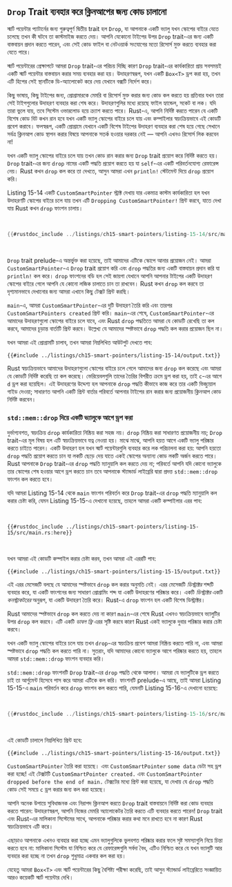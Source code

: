 ## `Drop` Trait ব্যবহার করে ক্লিনআপের জন্য কোড চালানো

স্মার্ট পয়েন্টার প্যাটার্নের জন্য গুরুত্বপূর্ণ দ্বিতীয় trait হল `Drop`, যা আপনাকে একটি ভ্যালু যখন স্কোপের বাইরে যেতে চলেছে তখন কী ঘটবে তা কাস্টমাইজ করতে দেয়। আপনি যেকোনো টাইপের উপর `Drop` trait-এর জন্য একটি বাস্তবায়ন প্রদান করতে পারেন, এবং সেই কোড ফাইল বা নেটওয়ার্ক সংযোগের মতো রিসোর্স মুক্ত করতে ব্যবহার করা যেতে পারে।

স্মার্ট পয়েন্টারের প্রেক্ষাপটে আমরা `Drop` trait-এর পরিচয় দিচ্ছি কারণ `Drop` trait-এর কার্যকারিতা প্রায় সবসময়ই একটি স্মার্ট পয়েন্টার বাস্তবায়ন করার সময় ব্যবহার করা হয়। উদাহরণস্বরূপ, যখন একটি `Box<T>` ড্রপ করা হয়, তখন এটি হিপের সেই স্থানটিকে ডি-অ্যালোকেট করে দেয় যেখানে বক্সটি নির্দেশ করে।

কিছু ভাষায়, কিছু টাইপের জন্য, প্রোগ্রামারকে মেমরি বা রিসোর্স মুক্ত করার জন্য কোড কল করতে হয় প্রতিবার যখন তারা সেই টাইপগুলোর উদাহরণ ব্যবহার করা শেষ করে। উদাহরণগুলির মধ্যে রয়েছে ফাইল হ্যান্ডেল, সকেট বা লক। যদি তারা ভুলে যায়, তবে সিস্টেম ওভারলোড হয়ে ক্র্যাশ করতে পারে। Rust-এ, আপনি নির্দিষ্ট করতে পারেন যে একটি বিশেষ কোড বিট কখন রান হবে যখন একটি ভ্যালু স্কোপের বাইরে চলে যায় এবং কম্পাইলার স্বয়ংক্রিয়ভাবে এই কোডটি প্রবেশ করাবে। ফলস্বরূপ, একটি প্রোগ্রামে যেখানে একটি বিশেষ টাইপের উদাহরণ ব্যবহার করা শেষ হয়ে গেছে সেখানে সর্বত্র ক্লিনআপ কোড স্থাপন করার বিষয়ে আপনাকে সতর্ক হওয়ার দরকার নেই — আপনি এখনও রিসোর্স লিক করবেন না!

যখন একটি ভ্যালু স্কোপের বাইরে চলে যায় তখন কোড রান করার জন্য `Drop` trait প্রয়োগ করে নির্দিষ্ট করতে হয়। `Drop` trait-এর জন্য `drop` নামের একটি পদ্ধতি প্রয়োগ করতে হয় যা `self`-এর একটি পরিবর্তনযোগ্য রেফারেন্স নেয়। Rust কখন `drop` কল করে তা দেখতে, আসুন আমরা এখন `println!` স্টেটমেন্ট দিয়ে `drop` প্রয়োগ করি।

Listing 15-14 একটি `CustomSmartPointer` স্ট্রাক্ট দেখায় যার একমাত্র কাস্টম কার্যকারিতা হল যখন উদাহরণটি স্কোপের বাইরে চলে যায় তখন এটি `Dropping CustomSmartPointer!` প্রিন্ট করবে, যাতে দেখা যায় Rust কখন `drop` ফাংশন চালায়।

<Listing number="15-14" file-name="src/main.rs" caption="একটি `CustomSmartPointer` স্ট্রাক্ট যা `Drop` trait প্রয়োগ করে যেখানে আমরা আমাদের ক্লিনআপ কোড রাখব">

```rust
{{#rustdoc_include ../listings/ch15-smart-pointers/listing-15-14/src/main.rs}}
```

</Listing>

`Drop` trait prelude-এ অন্তর্ভুক্ত করা হয়েছে, তাই আমাদের এটিকে স্কোপে আনার প্রয়োজন নেই। আমরা `CustomSmartPointer`-এ `Drop` trait প্রয়োগ করি এবং `drop` পদ্ধতির জন্য একটি বাস্তবায়ন প্রদান করি যা `println!` কল করে। `drop` ফাংশনের বডি হল সেই জায়গা যেখানে আপনি আপনার টাইপের একটি উদাহরণ স্কোপের বাইরে গেলে আপনি যে কোনো লজিক চালাতে চান তা রাখবেন। Rust কখন `drop` কল করবে তা দৃশ্যমানভাবে দেখানোর জন্য আমরা এখানে কিছু টেক্সট প্রিন্ট করছি।

`main`-এ, আমরা `CustomSmartPointer`-এর দুটি উদাহরণ তৈরি করি এবং তারপর `CustomSmartPointers created` প্রিন্ট করি। `main`-এর শেষে, `CustomSmartPointer`-এর আমাদের উদাহরণগুলো স্কোপের বাইরে চলে যাবে, এবং Rust `drop` পদ্ধতিতে আমরা যে কোডটি রেখেছি তা কল করবে, আমাদের চূড়ান্ত বার্তাটি প্রিন্ট করবে। উল্লেখ্য যে আমাদের স্পষ্টভাবে `drop` পদ্ধতি কল করার প্রয়োজন ছিল না।

যখন আমরা এই প্রোগ্রামটি চালাব, তখন আমরা নিম্নলিখিত আউটপুট দেখতে পাব:

```console
{{#include ../listings/ch15-smart-pointers/listing-15-14/output.txt}}
```

Rust স্বয়ংক্রিয়ভাবে আমাদের উদাহরণগুলো স্কোপের বাইরে চলে গেলে আমাদের জন্য `drop` কল করেছে এবং আমরা যে কোডটি নির্দিষ্ট করেছি তা কল করেছে। ভেরিয়েবলগুলি তাদের তৈরির বিপরীত ক্রমে ড্রপ করা হয়, তাই `c`-এর আগে `d` ড্রপ করা হয়েছিল। এই উদাহরণের উদ্দেশ্য হল আপনাকে `drop` পদ্ধতি কীভাবে কাজ করে তার একটি ভিজ্যুয়াল গাইড দেওয়া; সাধারণত আপনি একটি প্রিন্ট বার্তার পরিবর্তে আপনার টাইপের রান করার জন্য প্রয়োজনীয় ক্লিনআপ কোড নির্দিষ্ট করবেন।

### `std::mem::drop` দিয়ে একটি ভ্যালুকে আগে ড্রপ করা

দুর্ভাগ্যবশত, স্বয়ংক্রিয় `drop` কার্যকারিতা নিষ্ক্রিয় করা সহজ নয়। `drop` নিষ্ক্রিয় করা সাধারণত প্রয়োজনীয় নয়; `Drop` trait-এর মূল বিষয় হল এটি স্বয়ংক্রিয়ভাবে যত্ন নেওয়া হয়। মাঝে মাঝে, আপনি হয়ত আগে একটি ভ্যালু পরিষ্কার করতে চাইতে পারেন। একটি উদাহরণ হল যখন স্মার্ট পয়েন্টারগুলি ব্যবহার করে লক পরিচালনা করা হয়: আপনি হয়তো `drop` পদ্ধতি প্রয়োগ করতে চান যা লকটি ছেড়ে দেয় যাতে একই স্কোপের অন্যান্য কোড লকটি অর্জন করতে পারে। Rust আপনাকে `Drop` trait-এর `drop` পদ্ধতি ম্যানুয়ালি কল করতে দেয় না; পরিবর্তে আপনি যদি কোনো ভ্যালুকে তার স্কোপের শেষ হওয়ার আগে ড্রপ করতে চান তবে আপনাকে স্ট্যান্ডার্ড লাইব্রেরি দ্বারা প্রদত্ত `std::mem::drop` ফাংশন কল করতে হবে।

যদি আমরা Listing 15-14 থেকে `main` ফাংশন পরিবর্তন করে `Drop` trait-এর `drop` পদ্ধতি ম্যানুয়ালি কল করার চেষ্টা করি, যেমন Listing 15-15-এ দেখানো হয়েছে, তাহলে আমরা একটি কম্পাইলার এরর পাব:

<Listing number="15-15" file-name="src/main.rs" caption="আগে পরিষ্কার করার জন্য `Drop` trait থেকে `drop` পদ্ধতি ম্যানুয়ালি কল করার চেষ্টা করা">

```rust,ignore,does_not_compile
{{#rustdoc_include ../listings/ch15-smart-pointers/listing-15-15/src/main.rs:here}}
```

</Listing>

যখন আমরা এই কোডটি কম্পাইল করার চেষ্টা করব, তখন আমরা এই এররটি পাব:

```console
{{#include ../listings/ch15-smart-pointers/listing-15-15/output.txt}}
```

এই এরর মেসেজটি বলছে যে আমাদের স্পষ্টভাবে `drop` কল করার অনুমতি নেই। এরর মেসেজটি _ডিস্ট্রাক্টর_ শব্দটি ব্যবহার করে, যা একটি ফাংশনের জন্য সাধারণ প্রোগ্রামিং শব্দ যা একটি উদাহরণের পরিষ্কার করে। একটি _ডিস্ট্রাক্টর_ একটি _কনস্ট্রাকটরের_ অনুরূপ, যা একটি উদাহরণ তৈরি করে। Rust-এ `drop` ফাংশন হল একটি বিশেষ ডিস্ট্রাক্টর।

Rust আমাদের স্পষ্টভাবে `drop` কল করতে দেয় না কারণ `main`-এর শেষে Rust এখনও স্বয়ংক্রিয়ভাবে ভ্যালুটির উপর `drop` কল করবে। এটি একটি _ডাবল ফ্রি_ এরর সৃষ্টি করবে কারণ Rust একই ভ্যালুকে দুবার পরিষ্কার করার চেষ্টা করবে।

যখন একটি ভ্যালু স্কোপের বাইরে চলে যায় তখন `drop`-এর স্বয়ংক্রিয় প্রবেশ আমরা নিষ্ক্রিয় করতে পারি না, এবং আমরা স্পষ্টভাবে `drop` পদ্ধতি কল করতে পারি না। সুতরাং, যদি আমাদের কোনো ভ্যালুকে আগে পরিষ্কার করতে হয়, তাহলে আমরা `std::mem::drop` ফাংশন ব্যবহার করি।

`std::mem::drop` ফাংশনটি `Drop` trait-এর `drop` পদ্ধতি থেকে আলাদা। আমরা যে ভ্যালুটিকে ড্রপ করতে চাই তা আর্গুমেন্ট হিসেবে পাস করে আমরা এটিকে কল করি। ফাংশনটি prelude-এ আছে, তাই আমরা Listing 15-15-এ `main` পরিবর্তন করে `drop` ফাংশন কল করতে পারি, যেমনটি Listing 15-16-এ দেখানো হয়েছে:

<Listing number="15-16" file-name="src/main.rs" caption="স্কোপের বাইরে যাওয়ার আগে একটি ভ্যালুকে স্পষ্টভাবে ড্রপ করার জন্য `std::mem::drop` কল করা">

```rust
{{#rustdoc_include ../listings/ch15-smart-pointers/listing-15-16/src/main.rs:here}}
```

</Listing>

এই কোডটি চালালে নিম্নলিখিত প্রিন্ট হবে:

```console
{{#include ../listings/ch15-smart-pointers/listing-15-16/output.txt}}
```

`CustomSmartPointer` তৈরি করা হয়েছে। এবং `CustomSmartPointer` `some data` ডেটা সহ ড্রপ করা হচ্ছে! এই টেক্সটটি `CustomSmartPointer created.` এবং `CustomSmartPointer dropped before the end of main.` টেক্সটের মধ্যে প্রিন্ট করা হয়েছে, যা দেখায় যে `drop` পদ্ধতি কোড সেই সময়ে `c` ড্রপ করার জন্য কল করা হয়েছে।

আপনি অনেক উপায়ে সুবিধাজনক এবং নিরাপদ ক্লিনআপ করতে `Drop` trait বাস্তবায়নে নির্দিষ্ট করা কোড ব্যবহার করতে পারেন: উদাহরণস্বরূপ, আপনি নিজের মেমরি অ্যালোকেটর তৈরি করতে এটি ব্যবহার করতে পারেন! `Drop` trait এবং Rust-এর মালিকানা সিস্টেমের সাথে, আপনাকে পরিষ্কার করার কথা মনে রাখতে হবে না কারণ Rust স্বয়ংক্রিয়ভাবে এটি করে।

এছাড়াও আপনাকে এখনও ব্যবহার করা হচ্ছে এমন ভ্যালুগুলিকে ভুলবশত পরিষ্কার করার ফলে সৃষ্ট সমস্যাগুলি নিয়ে চিন্তা করতে হবে না: মালিকানা সিস্টেম যা নিশ্চিত করে যে রেফারেন্সগুলি সর্বদা বৈধ, এটিও নিশ্চিত করে যে যখন ভ্যালুটি আর ব্যবহার করা হচ্ছে না তখন `drop` শুধুমাত্র একবার কল করা হয়।

যেহেতু আমরা `Box<T>` এবং স্মার্ট পয়েন্টারের কিছু বৈশিষ্ট্য পরীক্ষা করেছি, তাই আসুন স্ট্যান্ডার্ড লাইব্রেরিতে সংজ্ঞায়িত আরও কয়েকটি স্মার্ট পয়েন্টার দেখি।
